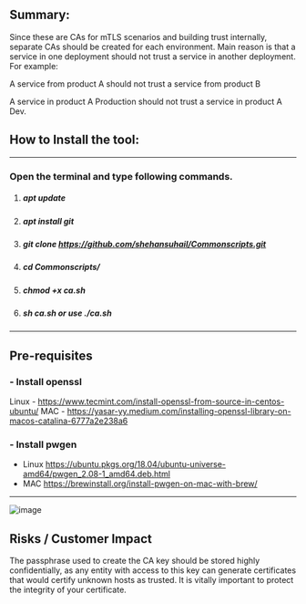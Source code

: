 ## Summary:                                                                                                       

Since these are CAs for mTLS scenarios and building trust internally, separate CAs should be created for each environment. Main reason is that a service in one deployment should not trust a service in another deployment.
For example:

A service from product A should not trust a service from product B

A service in product A Production should not trust a service in product A Dev.


## How to Install the tool:
---------------------------------------------------------------------------------------------------------------------------
### Open the terminal and type following commands.

1. ##### apt update
2. ##### apt install git
3. ##### git clone https://github.com/shehansuhail/Commonscripts.git
4. ##### cd Commonscripts/
5. ##### chmod +x ca.sh
6. ##### sh ca.sh or use ./ca.sh

---------------------------------------------------------------------------------------------------------------------------
## Pre-requisites 

### - Install openssl  
Linux - https://www.tecmint.com/install-openssl-from-source-in-centos-ubuntu/
MAC   - https://yasar-yy.medium.com/installing-openssl-library-on-macos-catalina-6777a2e238a6

### - Install pwgen

- Linux https://ubuntu.pkgs.org/18.04/ubuntu-universe-amd64/pwgen_2.08-1_amd64.deb.html
- MAC   https://brewinstall.org/install-pwgen-on-mac-with-brew/

----------------------------------------------------------------------------------------------------------------------------

![image](https://user-images.githubusercontent.com/83179294/125737894-9c847fc9-c3b5-4fd3-bd53-efcd304d3c7d.png)


## Risks / Customer Impact                                                                                       

The passphrase used to create the CA key should be stored highly confidentially, as any entity with access to
this key can generate certificates that would certify unknown hosts as trusted. It is vitally important to 
protect the integrity of your certificate.

